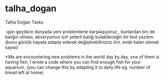 # talha_dogan
Talha Doğan Tasks

-gün geçtikce dünyada yeni problemlerle karşılaşıyoruz , bunlardan biri de balığın olması, akvaryumun için yeterli balığı bulabileceğin bir kod yazdım.
(bunu günlük hayata adapte ederek değiştirebilirsiniz örn. evde kalan ekmek sayısı)

*We are encountering new problems in the world day by day, one of them is having fish, I wrote a code where you can find enough fish for your aquarium.
(you can change this by adapting it to daily life eg. number of bread left at home)
